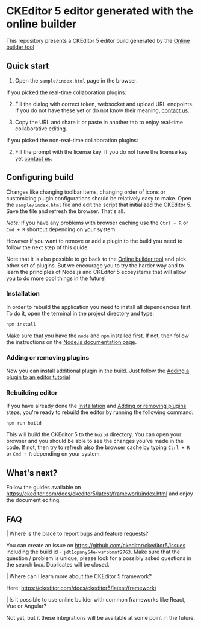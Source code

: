 # CKEditor 5 editor generated with the online builder

This repository presents a CKEditor 5 editor build generated by the [Online builder tool](https://ckeditor.com/ckeditor-5/online-builder)

## Quick start

1. Open the `sample/index.html` page in the browser.

If you picked the real-time collaboration plugins:

2. Fill the dialog with correct token, websocket and upload URL endpoints. If you do not have these yet or do not know their meaning, [contact us](https://ckeditor.com/contact/).

3. Copy the URL and share it or paste in another tab to enjoy real-time collaborative editing.

If you picked the non-real-time collaboration plugins:

2. Fill the prompt with the license key. If you do not have the license key yet [contact us](https://ckeditor.com/contact/).

## Configuring build

Changes like changing toolbar items, changing order of icons or customizing plugin configurations should be relatively easy to make. Open the `sample/index.html` file and edit the script that initialized the CKEditor 5. Save the file and refresh the browser. That's all.

*Note:* If you have any problems with browser caching use the `Ctrl + R` or `Cmd + R` shortcut depending on your system.

However if you want to remove or add a plugin to the build you need to follow the next step of this guide.

Note that it is also possible to go back to the [Online builder tool](https://ckeditor.com/ckeditor-5/online-builder) and pick other set of plugins. But we encourage you to try the harder way and to learn the principles of Node.js and CKEditor 5 ecosystems that will allow you to do more cool things in the future!

### Installation

In order to rebuild the application you need to install all dependencies first. To do it, open the terminal in the project directory and type:

```
npm install
```

Make sure that you have the `node` and `npm` installed first. If not, then follow the instructions on the [Node.js documentation page](https://nodejs.org/en/).

### Adding or removing plugins

Now you can install additional plugin in the build. Just follow the [Adding a plugin to an editor tutorial](https://ckeditor.com/docs/ckeditor5/latest/builds/guides/integration/installing-plugins.html#adding-a-plugin-to-an-editor)

### Rebuilding editor

If you have already done the [Installation](#installation) and [Adding or removing plugins](#adding-or-removing-plugins) steps, you're ready to rebuild the editor by running the following command:

```
npm run build
```

This will build the CKEditor 5 to the `build` directory. You can open your browser and you should be able to see the changes you've made in the code. If not, then try to refresh also the browser cache by typing `Ctrl + R` or `Cmd + R` depending on your system.

## What's next?

Follow the guides available on https://ckeditor.com/docs/ckeditor5/latest/framework/index.html and enjoy the document editing.

## FAQ
| Where is the place to report bugs and feature requests?

You can create an issue on https://github.com/ckeditor/ckeditor5/issues including the build id - `jdt1opnny54e-wsfobmnf2763`. Make sure that the question / problem is unique, please look for a possibly asked questions in the search box. Duplicates will be closed.

| Where can I learn more about the CKEditor 5 framework?

Here: https://ckeditor.com/docs/ckeditor5/latest/framework/

| Is it possible to use online builder with common frameworks like React, Vue or Angular?

Not yet, but it these integrations will be available at some point in the future.
